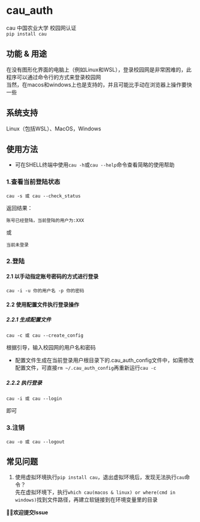 # cau_auth
cau 中国农业大学 校园网认证  
```pip install cau```
## 功能 & 用途
在没有图形化界面的电脑上（例如Linux和WSL），登录校园网是非常困难的，此程序可以通过命令行的方式来登录校园网  
当然，在macos和windows上也是支持的，并且可能比手动在浏览器上操作要快一些
## 系统支持
Linux（包括WSL）、MacOS，Windows
## 使用方法
* 可在SHELL终端中使用`cau -h`或`cau --help`命令查看简略的使用帮助
### 1.查看当前登陆状态
```
cau -s 或 cau --check_status
```
返回结果：
```
账号已经登陆，当前登陆的用户为:XXX
```
或
```
当前未登录
```
### 2.登陆
#### 2.1 以手动指定账号密码的方式进行登录
`cau -i -u 你的用户名 -p 你的密码`  
#### 2.2 使用配置文件执行登录操作
##### 2.2.1 生成配置文件
```
cau -c 或 cau --create_config
```
根据引导，输入校园网的用户名和密码  
* 配置文件生成在当前登录用户根目录下的.cau_auth_config文件中，如需修改配置文件，可直接`rm ~/.cau_auth_config`再重新运行`cau -c`
##### 2.2.2 执行登录
```
cau -i 或 cau --login
```
即可
### 3.注销
```
cau -o 或 cau --logout
```
## 常见问题
1. 使用虚拟环境执行`pip install cau`，退出虚拟环境后，发现无法执行`cau`命令？  
先在虚拟环境下，执行`which cau(macos & linux) or where(cmd in windows)`找到文件路径，再建立软链接到在环境变量里的目录

**👏🏻欢迎提交Issue**
